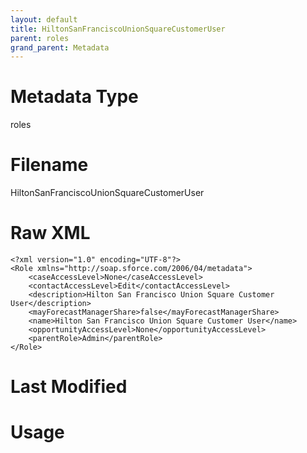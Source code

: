 ```yaml
---
layout: default
title: HiltonSanFranciscoUnionSquareCustomerUser
parent: roles
grand_parent: Metadata
---
```

# Metadata Type
roles


# Filename 
HiltonSanFranciscoUnionSquareCustomerUser


# Raw XML
```
<?xml version="1.0" encoding="UTF-8"?>
<Role xmlns="http://soap.sforce.com/2006/04/metadata">
    <caseAccessLevel>None</caseAccessLevel>
    <contactAccessLevel>Edit</contactAccessLevel>
    <description>Hilton San Francisco Union Square Customer User</description>
    <mayForecastManagerShare>false</mayForecastManagerShare>
    <name>Hilton San Francisco Union Square Customer User</name>
    <opportunityAccessLevel>None</opportunityAccessLevel>
    <parentRole>Admin</parentRole>
</Role>
```


# Last Modified


# Usage
